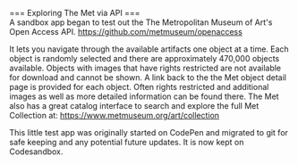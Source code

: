 === Exploring The Met via API === \
A sandbox app began to test out the The Metropolitan Museum of Art's Open Access API.
https://github.com/metmuseum/openaccess

It lets you navigate through the available artifacts one object at a time. Each object is randomly selected and there are approximately 470,000 objects available. Objects with images that have rights restricted are not available for download and cannot be shown. A link back to the the Met object detail page is provided for each object. Often rights restricted and additional images as well as more detailed information can be found there. The Met also has a great catalog interface to search and explore the full Met Collection at: https://www.metmuseum.org/art/collection

This little test app was originally started on CodePen and migrated to git for safe keeping and any potential future updates. It is now kept on Codesandbox.
